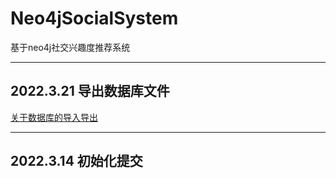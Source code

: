# Neo4jSocialSystem
基于neo4j社交兴趣度推荐系统

---

## 2022.3.21   导出数据库文件
[关于数据库的导入导出](database/README.md)

---

## 2022.3.14   初始化提交









